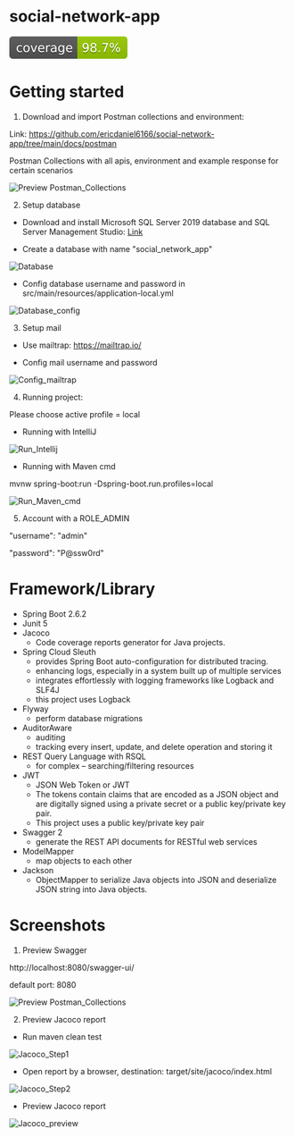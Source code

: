 # social-network-app

![Coverage](.github/badges/jacoco.svg)

# Getting started

1. Download and import Postman collections and environment: 

Link: https://github.com/ericdaniel6166/social-network-app/tree/main/docs/postman

Postman Collections with all apis, environment and example response for certain scenarios

![Preview Postman_Collections](https://github.com/ericdaniel6166/social-network-app/blob/main/docs/images/Preview_Postman_collections.png)

2. Setup database

- Download and install Microsoft SQL Server 2019 database and SQL Server Management Studio: [Link](https://youtu.be/QsXWszvjMBM)

- Create a database with name "social_network_app" 

![Database](https://github.com/ericdaniel6166/social-network-app/blob/main/docs/images/database.png)

- Config database username and password in src/main/resources/application-local.yml

![Database_config](https://github.com/ericdaniel6166/social-network-app/blob/main/docs/images/database_config.png)

3. Setup mail

- Use mailtrap: https://mailtrap.io/

- Config mail username and password

![Config_mailtrap](https://github.com/ericdaniel6166/social-network-app/blob/main/docs/images/config_mailtrap.png)

4. Running project: 

Please choose active profile = local

- Running with IntelliJ

![Run_Intellij](https://github.com/ericdaniel6166/social-network-app/blob/main/docs/images/run_intellij.png)

- Running with Maven cmd 

mvnw spring-boot:run -Dspring-boot.run.profiles=local

![Run_Maven_cmd](https://github.com/ericdaniel6166/social-network-app/blob/main/docs/images/run_maven_cmd.png)

5. Account with a ROLE_ADMIN

"username": "admin"

"password": "P@ssw0rd"

# Framework/Library

- Spring Boot 2.6.2
- Junit 5
- Jacoco 
    - Code coverage reports generator for Java projects.
- Spring Cloud Sleuth
    - provides Spring Boot auto-configuration for distributed tracing.
    - enhancing logs, especially in a system built up of multiple services
    - integrates effortlessly with logging frameworks like Logback and SLF4J
    - this project uses Logback
- Flyway
    - perform database migrations
- AuditorAware 
    - auditing
    - tracking every insert, update, and delete operation and storing it
- REST Query Language with RSQL
    - for complex – searching/filtering resources
- JWT
    - JSON Web Token or JWT
    - The tokens contain claims that are encoded as a JSON object and are digitally signed using a private secret or a public key/private key pair.
    - This project uses a public key/private key pair
- Swagger 2
    - generate the REST API documents for RESTful web services
- ModelMapper
    - map objects to each other
- Jackson 
    - ObjectMapper to serialize Java objects into JSON and deserialize JSON string into Java objects.





# Screenshots
1. Preview Swagger

http://localhost:8080/swagger-ui/

default port: 8080

![Preview Postman_Collections](https://github.com/ericdaniel6166/social-network-app/blob/main/docs/images/Preview_Swagger.png)

2. Preview Jacoco report

- Run maven clean test

![Jacoco_Step1](https://github.com/ericdaniel6166/social-network-app/blob/main/docs/images/jacoco_step1.png)

- Open report by a browser, destination: target/site/jacoco/index.html

![Jacoco_Step2](https://github.com/ericdaniel6166/social-network-app/blob/main/docs/images/jacoco_step2.png)

- Preview Jacoco report

![Jacoco_preview](https://github.com/ericdaniel6166/social-network-app/blob/main/docs/images/jacoco_preview.png)